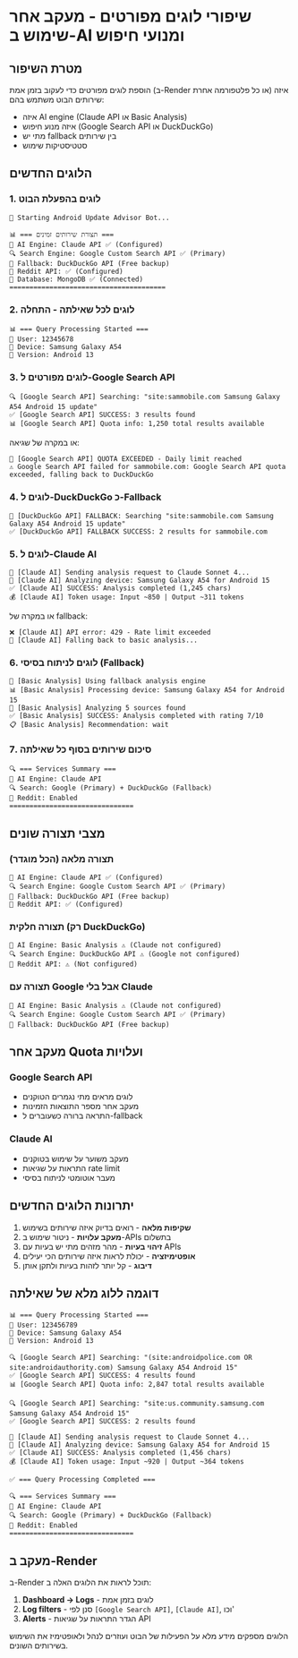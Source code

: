 # שיפורי לוגים מפורטים - מעקב אחר שימוש ב-AI ומנועי חיפוש

## מטרת השיפור
הוספת לוגים מפורטים כדי לעקוב בזמן אמת (ב-Render או כל פלטפורמה אחרת) איזה שירותים הבוט משתמש בהם:
- איזה AI engine (Claude API או Basic Analysis)
- איזה מנוע חיפוש (Google Search API או DuckDuckGo)
- מתי יש fallback בין שירותים
- סטטיסטיקות שימוש

## הלוגים החדשים

### 1. לוגים בהפעלת הבוט
```
🤖 Starting Android Update Advisor Bot...

📊 === תצורת שירותים זמינים ===
🧠 AI Engine: Claude API ✅ (Configured)
🔍 Search Engine: Google Custom Search API ✅ (Primary)
🔄 Fallback: DuckDuckGo API (Free backup)
📱 Reddit API: ✅ (Configured)
💾 Database: MongoDB ✅ (Connected)
=======================================
```

### 2. לוגים לכל שאילתה - התחלה
```
📊 === Query Processing Started ===
👤 User: 12345678
📱 Device: Samsung Galaxy A54
🔄 Version: Android 13
```

### 3. לוגים מפורטים ל-Google Search API
```
🔍 [Google Search API] Searching: "site:sammobile.com Samsung Galaxy A54 Android 15 update"
✅ [Google Search API] SUCCESS: 3 results found
📊 [Google Search API] Quota info: 1,250 total results available
```

או במקרה של שגיאה:
```
🚫 [Google Search API] QUOTA EXCEEDED - Daily limit reached
⚠️ Google Search API failed for sammobile.com: Google Search API quota exceeded, falling back to DuckDuckGo
```

### 4. לוגים ל-DuckDuckGo כ-Fallback
```
🔄 [DuckDuckGo API] FALLBACK: Searching "site:sammobile.com Samsung Galaxy A54 Android 15 update"
✅ [DuckDuckGo API] FALLBACK SUCCESS: 2 results for sammobile.com
```

### 5. לוגים ל-Claude AI
```
🧠 [Claude AI] Sending analysis request to Claude Sonnet 4...
📝 [Claude AI] Analyzing device: Samsung Galaxy A54 for Android 15
✅ [Claude AI] SUCCESS: Analysis completed (1,245 chars)
💰 [Claude AI] Token usage: Input ~850 | Output ~311 tokens
```

או במקרה של fallback:
```
❌ [Claude AI] API error: 429 - Rate limit exceeded
🔄 [Claude AI] Falling back to basic analysis...
```

### 6. לוגים לניתוח בסיסי (Fallback)
```
🔧 [Basic Analysis] Using fallback analysis engine
📊 [Basic Analysis] Processing device: Samsung Galaxy A54 for Android 15
📝 [Basic Analysis] Analyzing 5 sources found
✅ [Basic Analysis] SUCCESS: Analysis completed with rating 7/10
📋 [Basic Analysis] Recommendation: wait
```

### 7. סיכום שירותים בסוף כל שאילתה
```
🔍 === Services Summary ===
🧠 AI Engine: Claude API
🔍 Search: Google (Primary) + DuckDuckGo (Fallback)
📱 Reddit: Enabled
===============================
```

## מצבי תצורה שונים

### תצורה מלאה (הכל מוגדר)
```
🧠 AI Engine: Claude API ✅ (Configured)
🔍 Search Engine: Google Custom Search API ✅ (Primary)
🔄 Fallback: DuckDuckGo API (Free backup)
📱 Reddit API: ✅ (Configured)
```

### תצורה חלקית (רק DuckDuckGo)
```
🧠 AI Engine: Basic Analysis ⚠️ (Claude not configured)
🔍 Search Engine: DuckDuckGo API ⚠️ (Google not configured)
📱 Reddit API: ⚠️ (Not configured)
```

### תצורה עם Google אבל בלי Claude
```
🧠 AI Engine: Basic Analysis ⚠️ (Claude not configured)
🔍 Search Engine: Google Custom Search API ✅ (Primary)
🔄 Fallback: DuckDuckGo API (Free backup)
```

## מעקב אחר Quota ועלויות

### Google Search API
- לוגים מראים מתי נגמרים הטוקנים
- מעקב אחר מספר התוצאות הזמינות
- התראה ברורה כשעוברים ל-fallback

### Claude AI
- מעקב משוער על שימוש בטוקנים
- התראות על שגיאות rate limit
- מעבר אוטומטי לניתוח בסיסי

## יתרונות הלוגים החדשים

1. **שקיפות מלאה** - רואים בדיוק איזה שירותים בשימוש
2. **מעקב עלויות** - ניטור שימוש ב-APIs בתשלום
3. **זיהוי בעיות** - מהר מזהים מתי יש בעיות עם APIs
4. **אופטימיזציה** - יכולת לראות איזה שירותים הכי יעילים
5. **דיבוג** - קל יותר לזהות בעיות ולתקן אותן

## דוגמה ללוג מלא של שאילתה

```
📊 === Query Processing Started ===
👤 User: 123456789
📱 Device: Samsung Galaxy A54
🔄 Version: Android 13

🔍 [Google Search API] Searching: "(site:androidpolice.com OR site:androidauthority.com) Samsung Galaxy A54 Android 15"
✅ [Google Search API] SUCCESS: 4 results found
📊 [Google Search API] Quota info: 2,847 total results available

🔍 [Google Search API] Searching: "site:us.community.samsung.com Samsung Galaxy A54 Android 15"
✅ [Google Search API] SUCCESS: 2 results found

🧠 [Claude AI] Sending analysis request to Claude Sonnet 4...
📝 [Claude AI] Analyzing device: Samsung Galaxy A54 for Android 15
✅ [Claude AI] SUCCESS: Analysis completed (1,456 chars)
💰 [Claude AI] Token usage: Input ~920 | Output ~364 tokens

✅ === Query Processing Completed ===

🔍 === Services Summary ===
🧠 AI Engine: Claude API
🔍 Search: Google (Primary) + DuckDuckGo (Fallback)
📱 Reddit: Enabled
===============================
```

## מעקב ב-Render

ב-Render תוכל לראות את הלוגים האלה ב:
1. **Dashboard → Logs** - לוגים בזמן אמת
2. **Log filters** - סנן לפי `[Google Search API]`, `[Claude AI]`, וכו'
3. **Alerts** - הגדר התראות על שגיאות API

הלוגים מספקים מידע מלא על הפעילות של הבוט ועוזרים לנהל ולאופטימיז את השימוש בשירותים השונים.